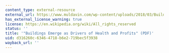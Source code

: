 ```yaml
---
content_type: external-resource
external_url: https://www.muldavin.com/wp-content/uploads/2018/03/Buildings-Emerge-as-Drivers-of-Health-Profits_Muldavin_Corp-RE-Journal_Dec-2017-1.pdf
has_external_license_warning: true
license: https://en.wikipedia.org/wiki/All_rights_reserved
status: ''
title: '"Buildings Emerge as Drivers of Health and Profits" (PDF)'
uid: d316260c-6346-4718-b6e2-719bec5f3938
wayback_url: ''
---
```

